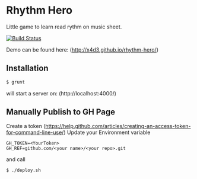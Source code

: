 Rhythm Hero
==========

Little game to learn read rythm on music sheet.

[![Build Status](https://travis-ci.org/x4d3/rhythm-hero.svg?branch=master)](https://travis-ci.org/x4d3/rhythm-hero)

Demo can be found here: (http://x4d3.github.io/rhythm-hero/)

Installation
------------
```sh
$ grunt
```
will start a server on: (http://localhost:4000/)

Manually Publish to GH Page
------------
Create a token (https://help.github.com/articles/creating-an-access-token-for-command-line-use/)
Update your Environment variable
```
GH_TOKEN=<YourToken>
GH_REF=github.com/<your name>/<your repo>.git
```
and call
```sh
$ ./deploy.sh
```

